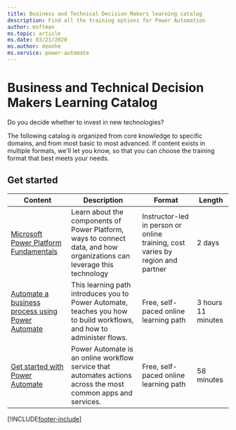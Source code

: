 ```yaml
---
title: Business and Technical Decision Makers learning catalog
description: Find all the training options for Power Automation
author: msftman
ms.topic: article
ms.date: 03/21/2020
ms.author: deonhe
ms.service: power-automate
---
```


# Business and Technical Decision Makers Learning Catalog

Do you decide whether to invest in new technologies? 

The following catalog is organized from core knowledge to specific domains, and from most basic to most advanced. If content exists in multiple formats, we'll let you know, so that you can choose the training format that best meets your needs. 

## Get started<a name="get-started"></a>
|Content  |Description | Format  | Length   |
|-----------------------------------------------------------------------------------------------------------------------------|------------------------------------------------------------------------------------------------------------------------|--------------------------------------------------------------------------------|--------------------|
| [Microsoft Power Platform Fundamentals](/learn/certifications/courses/pl-900t00)                  | Learn about the components of Power Platform, ways to connect data, and how organizations can leverage this technology | Instructor-led in person or online training, cost varies by region and partner | 2 days             |
| [Automate a business process using Power Automate](/learn/paths/automate-process-power-automate/) | This learning path introduces you to Power Automate, teaches you how to build workflows, and how to administer flows.  | Free, self-paced online learning path                                          | 3 hours 11 minutes |
| [Get started with Power Automate](/learn/modules/get-started-flows/)                              | Power Automate is an online workflow service that automates actions across the most common apps and services.          | Free, self-paced online learning path                                          | 58 minutes         |

[!INCLUDE[footer-include](../includes/footer-banner.md)]